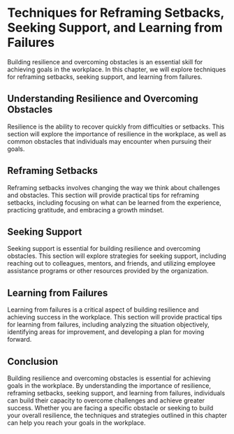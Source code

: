 Techniques for Reframing Setbacks, Seeking Support, and Learning from Failures
=======================================================================================================================================

Building resilience and overcoming obstacles is an essential skill for achieving goals in the workplace. In this chapter, we will explore techniques for reframing setbacks, seeking support, and learning from failures.

Understanding Resilience and Overcoming Obstacles
------------------------------------------------------------

Resilience is the ability to recover quickly from difficulties or setbacks. This section will explore the importance of resilience in the workplace, as well as common obstacles that individuals may encounter when pursuing their goals.

Reframing Setbacks
-----------------------------

Reframing setbacks involves changing the way we think about challenges and obstacles. This section will provide practical tips for reframing setbacks, including focusing on what can be learned from the experience, practicing gratitude, and embracing a growth mindset.

Seeking Support
--------------------------

Seeking support is essential for building resilience and overcoming obstacles. This section will explore strategies for seeking support, including reaching out to colleagues, mentors, and friends, and utilizing employee assistance programs or other resources provided by the organization.

Learning from Failures
---------------------------------

Learning from failures is a critical aspect of building resilience and achieving success in the workplace. This section will provide practical tips for learning from failures, including analyzing the situation objectively, identifying areas for improvement, and developing a plan for moving forward.

Conclusion
----------

Building resilience and overcoming obstacles is essential for achieving goals in the workplace. By understanding the importance of resilience, reframing setbacks, seeking support, and learning from failures, individuals can build their capacity to overcome challenges and achieve greater success. Whether you are facing a specific obstacle or seeking to build your overall resilience, the techniques and strategies outlined in this chapter can help you reach your goals in the workplace.
